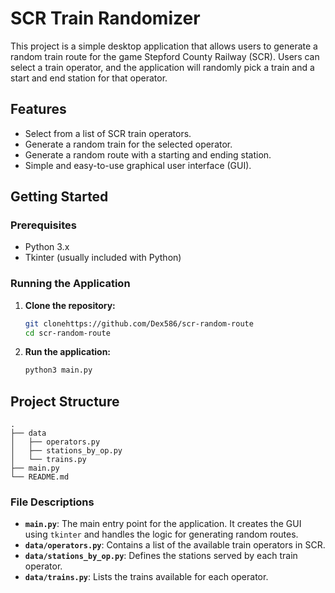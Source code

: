# SCR Train Randomizer

This project is a simple desktop application that allows users to generate a random train route for the game Stepford County Railway (SCR). Users can select a train operator, and the application will randomly pick a train and a start and end station for that operator.

## Features

-   Select from a list of SCR train operators.
-   Generate a random train for the selected operator.
-   Generate a random route with a starting and ending station.
-   Simple and easy-to-use graphical user interface (GUI).

## Getting Started

### Prerequisites

-   Python 3.x
-   Tkinter (usually included with Python)

### Running the Application

1.  **Clone the repository:**
    ```bash
    git clonehttps://github.com/Dex586/scr-random-route
    cd scr-random-route
    ```

2.  **Run the application:**
    ```bash
    python3 main.py
    ```

## Project Structure

```
.
├── data
│   ├── operators.py
│   ├── stations_by_op.py
│   └── trains.py
├── main.py
└── README.md
```

### File Descriptions

-   **`main.py`**: The main entry point for the application. It creates the GUI using `tkinter` and handles the logic for generating random routes.
-   **`data/operators.py`**: Contains a list of the available train operators in SCR.
-   **`data/stations_by_op.py`**: Defines the stations served by each train operator.
-   **`data/trains.py`**: Lists the trains available for each operator.
